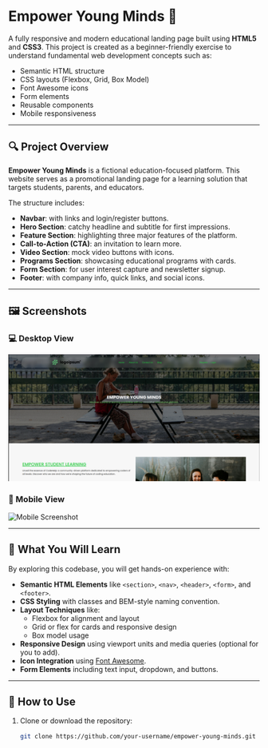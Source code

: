 # Empower Young Minds 🌟

A fully responsive and modern educational landing page built using **HTML5** and **CSS3**. This project is created as a beginner-friendly exercise to understand fundamental web development concepts such as:

- Semantic HTML structure
- CSS layouts (Flexbox, Grid, Box Model)
- Font Awesome icons
- Form elements
- Reusable components
- Mobile responsiveness

---

## 🔍 Project Overview

**Empower Young Minds** is a fictional education-focused platform. This website serves as a promotional landing page for a learning solution that targets students, parents, and educators.

The structure includes:
- **Navbar**: with links and login/register buttons.
- **Hero Section**: catchy headline and subtitle for first impressions.
- **Feature Section**: highlighting three major features of the platform.
- **Call-to-Action (CTA)**: an invitation to learn more.
- **Video Section**: mock video buttons with icons.
- **Programs Section**: showcasing educational programs with cards.
- **Form Section**: for user interest capture and newsletter signup.
- **Footer**: with company info, quick links, and social icons.

---

## 🖼️ Screenshots

### 💻 Desktop View

![Desktop Screenshot](app1/images/desktop-screenshot.png)

### 📱 Mobile View

![Mobile Screenshot](images/mobile-screenshot.png)

---

## 🧠 What You Will Learn

By exploring this codebase, you will get hands-on experience with:

- **Semantic HTML Elements** like `<section>`, `<nav>`, `<header>`, `<form>`, and `<footer>`.
- **CSS Styling** with classes and BEM-style naming convention.
- **Layout Techniques** like:
  - Flexbox for alignment and layout
  - Grid or flex for cards and responsive design
  - Box model usage
- **Responsive Design** using viewport units and media queries (optional for you to add).
- **Icon Integration** using [Font Awesome](https://fontawesome.com/).
- **Form Elements** including text input, dropdown, and buttons.

---

## 🚀 How to Use

1. Clone or download the repository:
   ```bash
   git clone https://github.com/your-username/empower-young-minds.git
